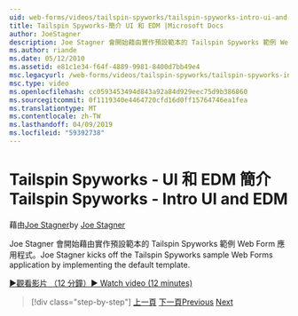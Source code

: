 ```yaml
---
uid: web-forms/videos/tailspin-spyworks/tailspin-spyworks-intro-ui-and-edm
title: Tailspin Spyworks-簡介 UI 和 EDM |Microsoft Docs
author: JoeStagner
description: Joe Stagner 會開始藉由實作預設範本的 Tailspin Spyworks 範例 Web Form 應用程式。
ms.author: riande
ms.date: 05/12/2010
ms.assetid: e81c1e34-f64f-4889-9981-8400d7bb49e4
msc.legacyurl: /web-forms/videos/tailspin-spyworks/tailspin-spyworks-intro-ui-and-edm
msc.type: video
ms.openlocfilehash: cc0593453494d843a92a84d929eec75d9b386860
ms.sourcegitcommit: 0f1119340e4464720cfd16d0ff15764746ea1fea
ms.translationtype: MT
ms.contentlocale: zh-TW
ms.lasthandoff: 04/09/2019
ms.locfileid: "59392738"
---
```

# <a name="tailspin-spyworks---intro-ui-and-edm"></a><span data-ttu-id="2bb6c-103">Tailspin Spyworks - UI 和 EDM 簡介</span><span class="sxs-lookup"><span data-stu-id="2bb6c-103">Tailspin Spyworks - Intro UI and EDM</span></span>

<span data-ttu-id="2bb6c-104">藉由[Joe Stagner](https://github.com/JoeStagner)</span><span class="sxs-lookup"><span data-stu-id="2bb6c-104">by [Joe Stagner](https://github.com/JoeStagner)</span></span>

<span data-ttu-id="2bb6c-105">Joe Stagner 會開始藉由實作預設範本的 Tailspin Spyworks 範例 Web Form 應用程式。</span><span class="sxs-lookup"><span data-stu-id="2bb6c-105">Joe Stagner kicks off the Tailspin Spyworks sample Web Forms application by implementing the default template.</span></span>

[<span data-ttu-id="2bb6c-106">&#9654;觀看影片 （12 分鐘）</span><span class="sxs-lookup"><span data-stu-id="2bb6c-106">&#9654; Watch video (12 minutes)</span></span>](https://channel9.msdn.com/Blogs/ASP-NET-Site-Videos/tailspin-spyworks-intro-ui-and-edm)

> [!div class="step-by-step"]
> <span data-ttu-id="2bb6c-107">[上一頁](tailspin-spyworks-implementing-and-using-the-also-purchased-control.md)
> [下一頁](tailspin-spyworks-directory-organization.md)</span><span class="sxs-lookup"><span data-stu-id="2bb6c-107">[Previous](tailspin-spyworks-implementing-and-using-the-also-purchased-control.md)
[Next](tailspin-spyworks-directory-organization.md)</span></span>
